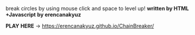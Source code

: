 break circles by using mouse click and space to level up!
**written by HTML +Javascript**
**by erencanakyuz**


**PLAY HERE** ->  https://erencanakyuz.github.io/ChainBreaker/
